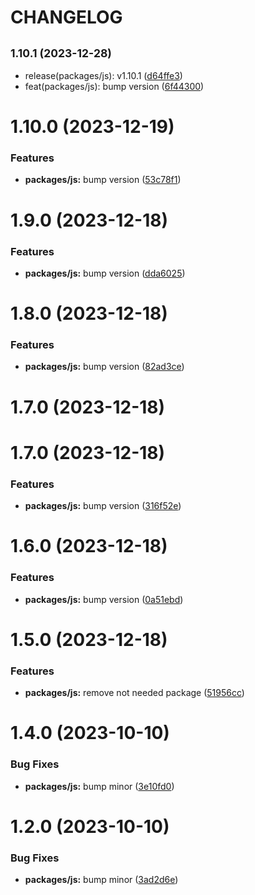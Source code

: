 # CHANGELOG

## <small>1.10.1 (2023-12-28)</small>

* release(packages/js): v1.10.1 ([d64ffe3](https://github.mpi-internal.com/scmspain/frontend-all--pet-project-ts/commit/d64ffe3))
* feat(packages/js): bump version ([6f44300](https://github.mpi-internal.com/scmspain/frontend-all--pet-project-ts/commit/6f44300))



# 1.10.0 (2023-12-19)


### Features

* **packages/js:** bump version ([53c78f1](https://github.mpi-internal.com/scmspain/frontend-all--pet-project-ts/commit/53c78f1b46674c614544e87ee45f5c26365e05da))



# 1.9.0 (2023-12-18)


### Features

* **packages/js:** bump version ([dda6025](https://github.mpi-internal.com/scmspain/frontend-all--pet-project-ts/commit/dda602514a15944a6eed1b90377cda99d684f62c))



# 1.8.0 (2023-12-18)


### Features

* **packages/js:** bump version ([82ad3ce](https://github.mpi-internal.com/scmspain/frontend-all--pet-project-ts/commit/82ad3ce16018aafb76ca053846cead05e3870c52))



# 1.7.0 (2023-12-18)



# 1.7.0 (2023-12-18)


### Features

* **packages/js:** bump version ([316f52e](https://github.mpi-internal.com/scmspain/frontend-all--pet-project-ts/commit/316f52e8d7760e31dba93e057cb11a338db71f2c))



# 1.6.0 (2023-12-18)


### Features

* **packages/js:** bump version ([0a51ebd](https://github.mpi-internal.com/scmspain/frontend-all--pet-project-ts/commit/0a51ebd7b2d12fd6149c4c9571c9fd8e8dcf4e69))



# 1.5.0 (2023-12-18)


### Features

* **packages/js:** remove not needed package ([51956cc](https://github.mpi-internal.com/scmspain/frontend-all--pet-project-ts/commit/51956cc7f64bf6e337cb30508820a9c7f852dd3a))



# 1.4.0 (2023-10-10)


### Bug Fixes

* **packages/js:** bump minor ([3e10fd0](https://github.mpi-internal.com/scmspain/frontend-all--pet-project-ts/commit/3e10fd05e2d2795cc32929f53e8f802424221c53))



# 1.2.0 (2023-10-10)


### Bug Fixes

* **packages/js:** bump minor ([3ad2d6e](https://github.mpi-internal.com/scmspain/frontend-all--pet-project-ts/commit/3ad2d6e201103721e7ed50674307a2d28c5e889b))